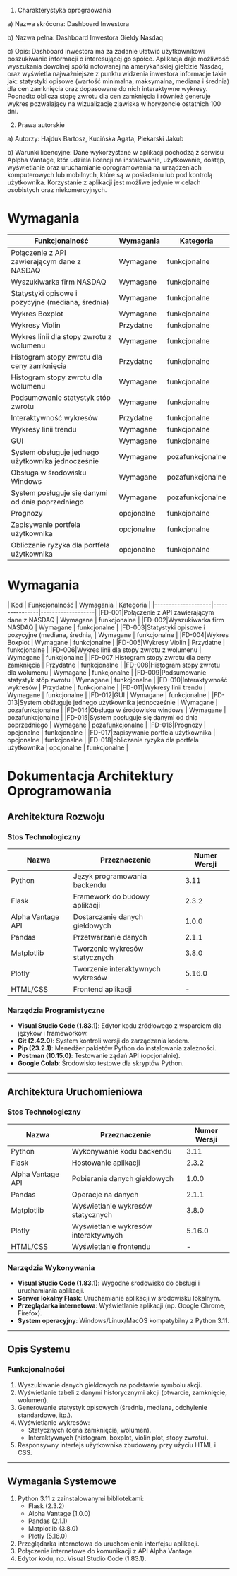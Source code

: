 1. Charakterystyka oprograowania
   
a) Nazwa skrócona: Dashboard Inwestora

b) Nazwa pełna: Dashboard Inwestora Giełdy Nasdaq

c) Opis: Dashboard inwestora ma za zadanie ułatwić użytkownikowi poszukiwanie informacji o interesującej go spółce. Aplikacja daje możliwość wyszukania dowolnej spółki notowanej na amerykańskiej giełdzie Nasdaq, oraz wyświetla najważniejsze z punktu widzenia inwestora informacje takie jak: statystyki opisowe (wartość minimalna, maksymalna, mediana i średnia) dla cen zamknięcia oraz dopasowane do nich interaktywne wykresy. Poonadto oblicza stopę zwrotu dla cen zamknięcia i również generuje wykres pozwalający na wizualizację zjawiska w horyzoncie ostatnich 100 dni.

2) Prawa autorskie
   
a) Autorzy: Hajduk Bartosz, Kucińska Agata, Piekarski Jakub

b) Warunki licencyjne: Dane wykorzystane w aplikacji pochodzą z serwisu Aplpha Vantage, któr udziela licencji na instalowanie, użytkowanie, dostęp, wyświetlanie oraz uruchamianie oprogramowania na urządzeniach komputerowych lub mobilnych, które są w posiadaniu lub pod kontrolą użytkownika. Korzystanie z aplikacji jest możliwe jedynie w celach osobistych oraz niekomercyjnych. 

# Wymagania
|  Funkcjonalność    | Wymagania      | Kategoria         |
|--------------------|----------------|-------------------|
|Połączenie z API zawierającym dane z NASDAQ    | Wymagane       | funkcjonalne      |
|Wyszukiwarka firm NASDAQ    | Wymagane       | funkcjonalne      |
|Statystyki opisowe i pozycyjne (mediana, średnia)      | Wymagane       | funkcjonalne      |
|Wykres Boxplot    | Wymagane       | funkcjonalne      |
|Wykresy Violin    | Przydatne     | funkcjonalne      |
|Wykres linii dla stopy zwrotu z wolumenu    | Wymagane       | funkcjonalne      |
|Histogram stopy zwrotu dla ceny zamknięcia    | Przydatne       | funkcjonalne      |
|Histogram stopy zwrotu dla wolumenu   | Wymagane       | funkcjonalne      |
|Podsumowanie statystyk stóp zwrotu    | Wymagane       | funkcjonalne      |
|Interaktywność wykresów    | Przydatne       | funkcjonalne      |
|Wykresy linii trendu    | Wymagane       | funkcjonalne      |
|GUI    | Wymagane       | funkcjonalne      |
|System obsługuje jednego użytkownika jednocześnie    | Wymagane       | pozafunkcjonalne      |
|Obsługa w środowisku Windows                         | Wymagane       | pozafunkcjonalne      |
|System posługuje się danymi od dnia poprzedniego     | Wymagane       | pozafunkcjonalne      |
|Prognozy   | opcjonalne       | funkcjonalne      |
|Zapisywanie portfela użytkownika | opcjonalne       | funkcjonalne      |
|Obliczanie ryzyka dla portfela użytkownika | opcjonalne       | funkcjonalne      |



# Wymagania
| Kod |  Funkcjonalność    | Wymagania      | Kategoria         |
|--------------------|----------------|-------------------|
|FD-001|Połączenie z API zawierającym dane z NASDAQ    | Wymagane       | funkcjonalne      |
|FD-002|Wyszukiwarka firm NASDAQ    | Wymagane       | funkcjonalne      |
|FD-003|Statystyki opisowe i pozycyjne (mediana, średnia,      | Wymagane       | funkcjonalne      |
|FD-004|Wykres Boxplot    | Wymagane       | funkcjonalne      |
|FD-005|Wykresy Violin    | Przydatne     | funkcjonalne      |
|FD-006|Wykres linii dla stopy zwrotu z wolumenu    | Wymagane       | funkcjonalne      |
|FD-007|Histogram stopy zwrotu dla ceny zamknięcia    | Przydatne       | funkcjonalne      |
|FD-008|Histogram stopy zwrotu dla wolumenu   | Wymagane       | funkcjonalne      |
|FD-009|Podsumowanie statystyk stóp zwrotu    | Wymagane       | funkcjonalne      |
|FD-010|Interaktywność wykresów    | Przydatne       | funkcjonalne      |
|FD-011|Wykresy linii trendu    | Wymagane       | funkcjonalne      |
|FD-012|GUI    | Wymagane       | funkcjonalne      |
|FD-013|System obśługuje jednego użytkownika jednocześnie    | Wymagane       | pozafunkcjonalne      |
|FD-014|Obsługa w środowisku windows                         | Wymagane       | pozafunkcjonalne      |
|FD-015|System posługuje się danymi od dnia poprzedniego     | Wymagane       | pozafunkcjonalne      |
|FD-016|Prognozy   | opcjonalne       | funkcjonalne      |
|FD-017|zapisywanie portfela użytkownika | opcjonalne       | funkcjonalne      |
|FD-018|obliczanie ryzyka dla portfela użytkownika | opcjonalne       | funkcjonalne      |


# Dokumentacja Architektury Oprogramowania

## Architektura Rozwoju

### Stos Technologiczny
| Nazwa                          | Przeznaczenie                    | Numer Wersji |
|--------------------------------|-----------------------------------|--------------|
| Python                         | Język programowania backendu     | 3.11         |
| Flask                          | Framework do budowy aplikacji    | 2.3.2        |
| Alpha Vantage API              | Dostarczanie danych giełdowych   | 1.0.0        |
| Pandas                         | Przetwarzanie danych             | 2.1.1        |
| Matplotlib                     | Tworzenie wykresów statycznych   | 3.8.0        |
| Plotly                         | Tworzenie interaktywnych wykresów| 5.16.0       |
| HTML/CSS                       | Frontend aplikacji               | -            |

### Narzędzia Programistyczne
- **Visual Studio Code (1.83.1)**: Edytor kodu źródłowego z wsparciem dla języków i frameworków.
- **Git (2.42.0)**: System kontroli wersji do zarządzania kodem.
- **Pip (23.2.1)**: Menedżer pakietów Python do instalowania zależności.
- **Postman (10.15.0)**: Testowanie żądań API (opcjonalnie).
- **Google Colab**: Środowisko testowe dla skryptów Python.

---

## Architektura Uruchomieniowa

### Stos Technologiczny
| Nazwa                          | Przeznaczenie                    | Numer Wersji |
|--------------------------------|-----------------------------------|--------------|
| Python                         | Wykonywanie kodu backendu        | 3.11         |
| Flask                          | Hostowanie aplikacji             | 2.3.2        |
| Alpha Vantage API              | Pobieranie danych giełdowych     | 1.0.0        |
| Pandas                         | Operacje na danych               | 2.1.1        |
| Matplotlib                     | Wyświetlanie wykresów statycznych| 3.8.0        |
| Plotly                         | Wyświetlanie wykresów interaktywnych| 5.16.0     |
| HTML/CSS                       | Wyświetlanie frontendu           | -            |

### Narzędzia Wykonywania
- **Visual Studio Code (1.83.1)**: Wygodne środowisko do obsługi i uruchamiania aplikacji.
- **Serwer lokalny Flask**: Uruchamianie aplikacji w środowisku lokalnym.
- **Przeglądarka internetowa**: Wyświetlanie aplikacji (np. Google Chrome, Firefox).
- **System operacyjny**: Windows/Linux/MacOS kompatybilny z Python 3.11.

---

## Opis Systemu

### Funkcjonalności
1. Wyszukiwanie danych giełdowych na podstawie symbolu akcji.
2. Wyświetlanie tabeli z danymi historycznymi akcji (otwarcie, zamknięcie, wolumen).
3. Generowanie statystyk opisowych (średnia, mediana, odchylenie standardowe, itp.).
4. Wyświetlanie wykresów:
   - Statycznych (cena zamknięcia, wolumen).
   - Interaktywnych (histogram, boxplot, violin plot, stopy zwrotu).
5. Responsywny interfejs użytkownika zbudowany przy użyciu HTML i CSS.

---

## Wymagania Systemowe
1. Python 3.11 z zainstalowanymi bibliotekami:
   - Flask (2.3.2)
   - Alpha Vantage (1.0.0)
   - Pandas (2.1.1)
   - Matplotlib (3.8.0)
   - Plotly (5.16.0)
2. Przeglądarka internetowa do uruchomienia interfejsu aplikacji.
3. Połączenie internetowe do komunikacji z API Alpha Vantage.
4. Edytor kodu, np. Visual Studio Code (1.83.1).

---


